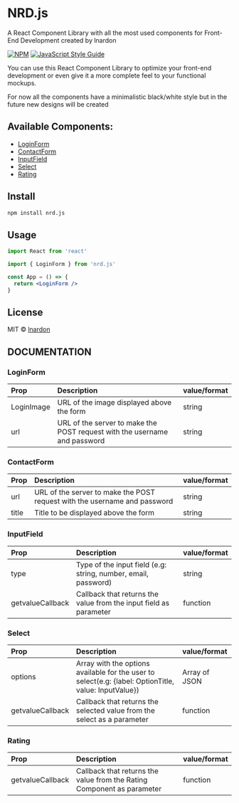 # NRD.js

A React Component Library with all the most used components for Front-End Development created by lnardon

[![NPM](https://img.shields.io/npm/v/nrd.js.svg)](https://www.npmjs.com/package/nrd.js) [![JavaScript Style Guide](https://img.shields.io/badge/code_style-standard-brightgreen.svg)](https://standardjs.com)

You can use this React Component Library to optimize your front-end development or even give it a more complete feel to your functional mockups.

For now all the components have a minimalistic black/white style but in the future new designs will be created

## Available Components:

- [LoginForm](#LoginForm)
- [ContactForm](#ContactForm)
- [InputField](#InputField)
- [Select](#Select)
- [Rating](#Rating)

## Install

```bash
npm install nrd.js
```

## Usage

```jsx
import React from 'react'

import { LoginForm } from 'nrd.js'

const App = () => {
  return <LoginForm />
}
```

## License

MIT © [lnardon](https://github.com/lnardon)

## DOCUMENTATION

### LoginForm

| Prop       | Description                                                               | value/format |
| :--------- | :------------------------------------------------------------------------ | :----------- |
| LoginImage | URL of the image displayed above the form                                 | string       |
| url        | URL of the server to make the POST request with the username and password | string       |

### ContactForm

| Prop  | Description                                                               | value/format |
| :---- | :------------------------------------------------------------------------ | :----------- |
| url   | URL of the server to make the POST request with the username and password | string       |
| title | Title to be displayed above the form                                      | string       |

### InputField

| Prop             | Description                                                       | value/format |
| :--------------- | :---------------------------------------------------------------- | :----------- |
| type             | Type of the input field (e.g: string, number, email, password)    | string       |
| getvalueCallback | Callback that returns the value from the input field as parameter | function     |

### Select

| Prop             | Description                                                                                           | value/format  |
| :--------------- | :---------------------------------------------------------------------------------------------------- | :------------ |
| options          | Array with the options available for the user to select(e.g: {label: OptionTitle, value: InputValue}) | Array of JSON |
| getvalueCallback | Callback that returns the selected value from the select as a parameter                               | function      |

### Rating

| Prop             | Description                                                            | value/format |
| :--------------- | :--------------------------------------------------------------------- | :----------- |
| getvalueCallback | Callback that returns the value from the Rating Component as parameter | function     |
